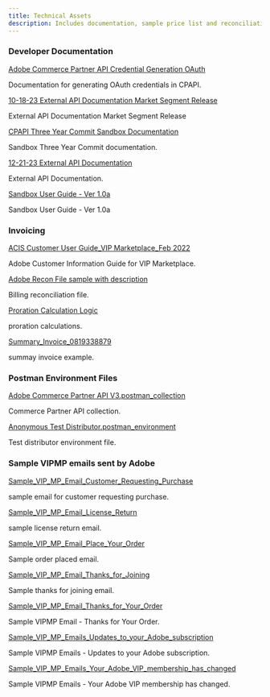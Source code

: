 ```yaml
---
title: Technical Assets
description: Includes documentation, sample price list and reconciliation files, reseller pass-through terms, and a sample Postman environment.
---
```


<DiscoverBlock width= "33%" slots="heading, link, text"/>

### Developer Documentation
[Adobe Commerce Partner API Credential Generation OAuth](../../documents/Adobe%20Commerce%20Partner%20API%20Credential%20Generation%20OAuth.pdf)

Documentation for generating OAuth credentials in CPAPI.

<DiscoverBlock width= "33%" slots="link, text"/>

[10-18-23 External API Documentation Market Segment Release](../../documents/developer-documentation/External%20API%20Documentation%20Market%20Segment%20Release.pdf)

External API Documentation Market Segment Release

<DiscoverBlock width= "33%" slots="link, text"/>

[CPAPI Three Year Commit Sandbox Documentation](../../documents/developer-documentation/CPAPI%20Three%20Year%20Commit%20Sandbox%20Documentation.pdf)

Sandbox Three Year Commit documentation.

<DiscoverBlock width= "33%" slots="link, text"/>

[12-21-23 External API Documentation](../../documents/developer-documentation/12-21-23%20External%20API%20Documentation.pdf)

External API Documentation.

<DiscoverBlock width= "33%" slots="link, text"/>

[Sandbox User Guide - Ver 1.0a](../../documents/developer-documentation/Sandbox%20User%20Guide%20-%20Ver%201.0a.pdf)

Sandbox User Guide - Ver 1.0a

<DiscoverBlock width= "33%" slots="heading, link, text"/>

### Invoicing

[ACIS Customer User Guide_VIP Marketplace_Feb 2022](../../documents/invoicing/ACIS%20Customer%20User%20Guide_VIP%20Marketplace_Feb%202022.pdf)

Adobe Customer Information Guide for VIP Marketplace.

<DiscoverBlock width= "33%" slots="link, text"/>

[Adobe Recon File sample with description](../../documents/invoicing/Adobe%20Recon%20File%20sample%20with%20description.xlsx)

Billing reconciliation file.

<DiscoverBlock width= "33%" slots="link, text"/>

[Proration Calculation Logic](../../documents/invoicing/Proration%20Calculation%20Logic.xlsx)

proration calculations.

<DiscoverBlock width= "33%" slots="link, text"/>

[Summary_Invoice_0819338879](../../documents/invoicing/Summary_Invoice_0819338879.xlsx)

summay invoice example.

<DiscoverBlock width= "33%" slots="heading, link, text"/>

### Postman Environment Files

[Adobe Commerce Partner API V3.postman_collection](../../documents/postman-environment-files/Adobe%20Commerce%20Partner%20API%20V3.postman_collection.json)

Commerce Partner API collection.

<DiscoverBlock width= "33%" slots="link, text"/>

[Anonymous Test Distributor.postman_environment](../../documents/postman-environment-files/Anonymous%20Test%20Distributor.postman_environment.json)

Test distributor environment file.

<DiscoverBlock width= "33%" slots="heading, link, text"/>

### Sample VIPMP emails sent by Adobe

[Sample_VIP_MP_Email_Customer_Requesting_Purchase](../../documents/sample-vipmp-emails-sent-by-adobe/Sample_VIP_MP_Email_Customer_Requesting_Purchase.pdf)

sample email for customer requesting purchase.

<DiscoverBlock width= "33%" slots="link, text"/>

[Sample_VIP_MP_Email_License_Return](../../documents/sample-vipmp-emails-sent-by-adobe/Sample_VIP_MP_Email_License_Return.pdf)

sample license return email.

<DiscoverBlock width= "33%" slots="link, text"/>

[Sample_VIP_MP_Email_Place_Your_Order](../../documents/sample-vipmp-emails-sent-by-adobe/Sample_VIP_MP_Email_Place_Your_Order.pdf)

Sample order placed email.

<DiscoverBlock width= "33%" slots="link, text"/>

[Sample_VIP_MP_Email_Thanks_for_Joining](../../documents/sample-vipmp-emails-sent-by-adobe/Sample_VIP_MP_Email_Thanks_for_Joining.pdf)

Sample thanks for joining email.

<DiscoverBlock width= "33%" slots="link, text"/>

[Sample_VIP_MP_Email_Thanks_for_Your_Order](../../documents/sample-vipmp-emails-sent-by-adobe/Sample_VIP_MP_Email_Thanks_for_Your_Order.pdf)

Sample VIPMP Email - Thanks for Your Order.

<DiscoverBlock width= "33%" slots="link, text"/>

[Sample_VIP_MP_Emails_Updates_to_your_Adobe_subscription](../../documents/sample-vipmp-emails-sent-by-adobe/Sample_VIP_MP_Emails_Updates_to_your_Adobe_subscription.pdf)

Sample VIPMP Emails - Updates to your Adobe subscription.

<DiscoverBlock width= "33%" slots="link, text"/>

[Sample_VIP_MP_Emails_Your_Adobe_VIP_membership_has_changed](../../documents/sample-vipmp-emails-sent-by-adobe/Sample_VIP_MP_Emails_Your_Adobe_VIP_membership_has_changed.pdf)

Sample VIPMP Emails - Your Adobe VIP membership has changed.